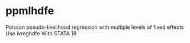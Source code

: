 # ppmlhdfe
Poisson pseudo-likelihood regression with multiple levels of fixed effects Use ivreghdfe With STATA 18
